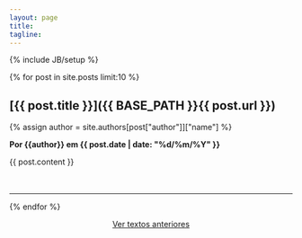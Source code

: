 ```yaml
---
layout: page
title: 
tagline:  
---
```

{% include JB/setup %}

{% for post in site.posts limit:10 %}

## [{{ post.title }}]({{ BASE_PATH }}{{ post.url }})

{% assign author = site.authors[post["author"]]["name"] %}
<p><strong>Por {{author}} em {{ post.date | date: "%d/%m/%Y" }}</strong></p> 

 <div class="content">
      {{ post.content }}
</div>

<br>
<br>

--------
{% endfor %}

<center	>
<a href="/archive.html">Ver textos anteriores</a>
</center>

